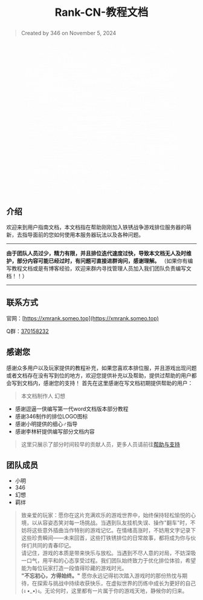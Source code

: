 # <p align="center">**Rank-CN-教程文档**</p>
> Created by 346 on November 5, 2024

<p align="center"><img src="/images/动态logo.gif" width="400" alt="动态logo"></img></p>

## 介绍
欢迎来到用户指南文档，本文档指在帮助刚刚加入铁锈战争游戏排位服务器的萌新，去指导面前的您如何使用本服务器玩法以及各种问题。

---

**由于团队人员过少，精力有限，并且排位迭代速度过快，导致本文档无人及时维护，部分内容可能已经过时，有问题可直接进群询问，感谢理解。**
（如果你有编写教程文档或是有博客经验，欢迎来群内寻找管理人员加入我们团队负责编写文档！！）

---

## 联系方式
官网：[https://xmrank.someo.top](https://xmrank.someo.top)

Q群：[370158232](http://qm.qq.com/cgi-bin/qm/qr?_wv=1027&k=SJL2UIorufO3dSU7urO9LHJeKnvWWhxJ&authKey=NWaW3ABuz4Zhhj7vjEMe4PFjX2ChEZLpiKrk4LdMGK4UbCUzPiTRkKzTs%2FdJbTZ5&noverify=0&group_code=370158232)

## 感谢您
感谢众多用户以及玩家提供的教程补充，如果您喜欢本排位服，并且游戏出现问题或者文档存在没有写到位的地方，欢迎您提供补充以及帮助，提供过帮助的用户都会写到文档内，感谢您的支持！
首先在这里感谢在写文档初期提供帮助的用户：

> 本文档制作人 幻想

- 感谢逗逼一侠编写第一代word文档版本部分教程
- 感谢346制作的排位LOGO图标
- 感谢小明提供的细心♂指导
- 感谢李林轩提供编写部分文档内容
> 这里只展示了部分时间较早的贡献人员，更多人员请前往[帮助与支持](/帮助与支持)

## 团队成员
- 小明
- 346
- 幻想
- 羁绊

> 致亲爱的玩家：愿你在这片充满欢乐的游戏世界中，始终保持轻松愉悦的心境，以从容姿态笑对每一场挑战。当遇到队友挂机失误、操作"翻车"时，不妨将这些意外插曲当作特别的游戏记忆。在情绪高涨时，不妨用文字记录下这些珍贵瞬间——未来回首，这些打铁锈排位的日常故事，都将成为你与伙伴们共同的青春印记。  
请记住，游戏的本质是带来快乐与放松。当遇到不尽人意的对局，不妨深吸一口气，用平和的心态享受过程。我们团队始终致力于优化排位体验，希望能为每位玩家打造一段值得珍藏的游戏时光。  
**"不忘初心，方得始终。"** 愿你永远记得初次踏入游戏时的那份热忱与期待，在探索与挑战中持续收获快乐，在虚拟世界的历练中成长为更好的自己(ง •_•)ง。无论何时，这里都有一片属于你的游戏天地，静候你的归来。  
